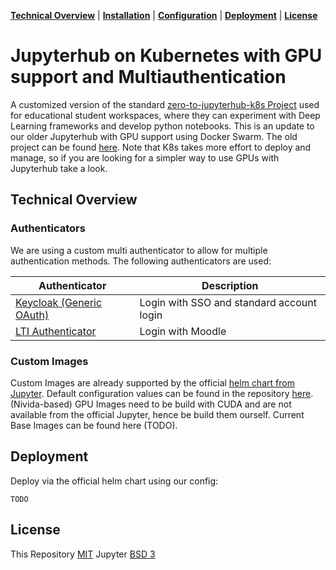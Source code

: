 **[Technical Overview](#technical-overview)** |
**[Installation](#installation)** |
**[Configuration](#configuration)** |
**[Deployment](#deployment)** |
**[License](#license-mit)**

# Jupyterhub on Kubernetes with GPU support and Multiauthentication

<!---
[![Docker Image CI](https://github.com/fhswf/jupyterhub/actions/workflows/docker-image-ci.yml/badge.svg?branch=main)](https://github.com/fhswf/jupyterhub/actions/workflows/docker-image-ci.yml)
[![GitHub](https://img.shields.io/badge/issue_tracking-github-blue?logo=github)](https://github.com/fhswf/jupyterhub/issues)
[![GitHub Tags](https://img.shields.io/github/v/tag/fhswf/jupyterhub?style=plastic)](https://github.com/fhswf/jupyterhub/tags)
[![License: MIT](https://img.shields.io/badge/License-MIT-yellow.svg)](https://opensource.org/licenses/MIT) 
-->
A customized version of the standard [zero-to-jupyterhub-k8s Project](https://github.com/jupyterhub/zero-to-jupyterhub-k8s) used for educational student workspaces, where they can experiment with Deep Learning frameworks and develop python notebooks.
This is an update to our older Jupyterhub with GPU support using Docker Swarm. The old project can be found [here](https://github.com/fhswf/jupyterhub). Note that K8s takes more effort to deploy and manage, so if you are looking for a simpler way to use GPUs with Jupyterhub take a look.


## Technical Overview
### Authenticators
We are using a custom multi authenticator to allow for multiple authentication methods. The following authenticators are used:

| Authenticator | Description |
| - | - |
| [Keycloak (Generic OAuth)](https://github.com/jupyterhub/oauthenticator/blob/main/oauthenticator/generic.py) | Login with SSO and standard account login |
| [LTI Authenticator](https://github.com/jupyterhub/ltiauthenticator) | Login with Moodle |

### Custom Images
Custom Images are already supported by the official [helm chart from Jupyter](https://hub.jupyter.org/helm-chart/).
Default configuration values can be found in the repository [here](https://github.com/jupyterhub/zero-to-jupyterhub-k8s/tree/main/jupyterhub).
(Nivida-based) GPU Images need to be build with CUDA and are not available from the official Jupyter, hence be build them ourself.
Current Base Images can be found here (TODO).

## Deployment
Deploy via the official helm chart using our config:
```
TODO
```

## License
This Repository [MIT](https://github.com/fhswf/Jupyterhub-K8s/blob/main/LICENSE)
Jupyter [BSD 3](https://github.com/jupyter/jupyter/blob/master/LICENSE)
